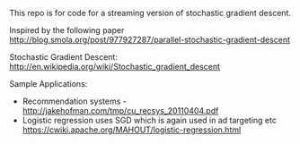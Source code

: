 This repo is for code for a streaming version of stochastic gradient 
descent. 

Inspired by the following paper
http://blog.smola.org/post/977927287/parallel-stochastic-gradient-descent

Stochastic Gradient Descent:
http://en.wikipedia.org/wiki/Stochastic_gradient_descent

Sample Applications: 
* Recommendation systems -
  http://jakehofman.com/tmp/cu_recsys_20110404.pdf
* Logistic regression uses SGD which is again used in ad targeting etc
  https://cwiki.apache.org/MAHOUT/logistic-regression.html

